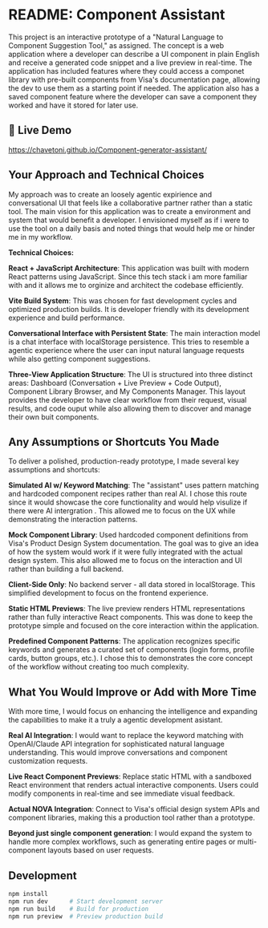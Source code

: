 # README: Component Assistant

This project is an interactive prototype of a "Natural Language to Component Suggestion Tool," as assigned. The concept is a web application where a developer can describe a UI component in plain English and receive a generated code snippet and a live preview in real-time.  The application has included features where they could access a componet library with pre-built components from Visa's documentation page, allowing the dev to use them as a starting point if needed.  The application also has a saved component feature where the developer can save a component they worked and have it stored for later use.  

## 🚀 Live Demo
https://chavetoni.github.io/Component-generator-assistant/


## Your Approach and Technical Choices

My approach was to create an loosely agentic expirience and conversational UI that feels like a collaborative partner rather than a static tool. The main vision for this application was to create a environment and system that would benefit a developer.  I envisioned myself as if i were to use the tool on a daily basis and noted things that would help me or hinder me in my workflow.

**Technical Choices:**

**React + JavaScript Architecture**: This application was built with modern React patterns using JavaScript.  Since this tech stack i am more familiar with and it allows me to orginize and architect the codebase efficiently. 

**Vite Build System**: This was chosen for fast development cycles and optimized production builds. It is developer friendly with its development experience and build performance.

**Conversational Interface with Persistent State**: The main interaction model is a chat interface with localStorage persistence. This tries to resemble a agentic experience where the user can input natural language requests while also getting component suggestions. 

**Three-View Application Structure**: The UI is structured into three distinct areas: Dashboard (Conversation + Live Preview + Code Output), Component Library Browser, and My Components Manager. This layout provides the developer to have clear workflow from their request, visual results, and code ouput while also allowing them to discover and manage their own buit components.


## Any Assumptions or Shortcuts You Made

To deliver a polished, production-ready prototype, I made several key assumptions and shortcuts:

**Simulated AI w/ Keyword Matching**: The "assistant" uses pattern matching and hardcoded component recipes rather than real AI. I chose this route since it would showcase the core functionality and would help visulize if there were AI intergration . This allowed me to focus on the UX while demonstrating the interaction patterns.

**Mock Component Library**: Used hardcoded component definitions from Visa's Product Design System documentation.  The goal was to give an idea of how the system would work if it were fully integrated with the actual design system. This also allowed me to focus on the interaction and UI rather than building a full backend.

**Client-Side Only**: No backend server - all data stored in localStorage. This simplified development to focus on the frontend experience.

**Static HTML Previews**: The live preview renders HTML representations rather than fully interactive React components. This was done to keep the prototype simple and focused on the core interaction within the application.

**Predefined Component Patterns**: The application recognizes specific keywords and generates a curated set of components (login forms, profile cards, button groups, etc.). I chose this to demonstrates the core concept of the workflow without creating too much complexity.

## What You Would Improve or Add with More Time

With more time, I would focus on enhancing the intelligence and expanding the capabilities to make it a truly a agentic development asistant.

**Real AI Integration**: I would want to replace the keyword matching with OpenAI/Claude API integration for sophisticated natural language understanding. This would improve conversations and component customization requests.

**Live React Component Previews**: Replace static HTML with a sandboxed React environment that renders actual interactive components. Users could modify components in real-time and see immediate visual feedback.

**Actual NOVA Integration**: Connect to Visa's official design system APIs and component libraries, making this a production tool rather than a prototype.

**Beyond just single component generation**: I would expand the system to handle more complex workflows, such as generating entire pages or multi-component layouts based on user requests.

## Development

```bash
npm install
npm run dev      # Start development server
npm run build    # Build for production
npm run preview  # Preview production build
```

